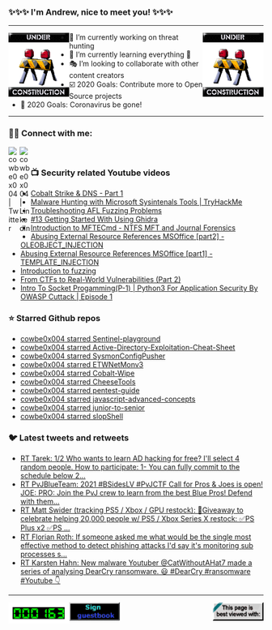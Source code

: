 ### ✨✨✨ I'm Andrew, nice to meet you! ✨✨✨

---
<img align="left" width="120px" src="https://raw.githubusercontent.com/cowbe0x004/cowbe0x004/master/images/image004.gif" />
<img align="right" width="120px" src="https://raw.githubusercontent.com/cowbe0x004/cowbe0x004/master/images/image004.gif" />

- 📖 I’m currently working on threat hunting
- 📘 I’m currently learning everything 🤣
- 🎭 I’m looking to collaborate with other content creators
- ☑️ 2020 Goals: Contribute more to Open Source projects
- 🦠 2020 Goals: Coronavirus be gone!

---

### 🤝🏽 Connect with me:
[<img align="left" alt="cowbe0x004 | Twitter" width="22px" src="https://cdn.jsdelivr.net/npm/simple-icons@v3/icons/twitter.svg" />][twitter]
[<img align="left" alt="cowbe0x004 | LinkedIn" width="22px" src="https://cdn.jsdelivr.net/npm/simple-icons@v3/icons/linkedin.svg" />][linkedin]

<!--
[<img align="left" alt="cowbe0x004.com" width="22px" src="https://raw.githubusercontent.com/iconic/open-iconic/master/svg/globe.svg" />][website]
[<img align="left" alt="cowbe0x004 | YouTube" width="22px" src="https://cdn.jsdelivr.net/npm/simple-icons@v3/icons/youtube.svg" />][youtube]
[<img align="left" alt="cowbe0x004 | Instagram" width="22px" src="https://cdn.jsdelivr.net/npm/simple-icons@v3/icons/instagram.svg" />][instagram]
-->

<br />

### 📺 Security related Youtube videos
<!-- YOUTUBE:START -->
- [Cobalt Strike & DNS - Part 1](https://www.youtube.com/watch?v=wfX_bppAbbU)
- [Malware Hunting with Microsoft Sysintenals Tools | TryHackMe](https://www.youtube.com/watch?v=owAOHsLyD3Y)
- [Troubleshooting AFL Fuzzing Problems](https://www.youtube.com/watch?v=W2kZnmchJhI)
- [#13 Getting Started With Using Ghidra](https://www.youtube.com/watch?v=uS3Gd83eWJ4)
- [Introduction to MFTECmd - NTFS MFT and Journal Forensics](https://www.youtube.com/watch?v=_qElVZJqlGY)
- [Abusing External Resource References MSOffice [part2] - OLEOBJECT_INJECTION](https://www.youtube.com/watch?v=7eQsjHCCvqU)
- [Abusing External Resource References MSOffice [part1] - TEMPLATE_INJECTION](https://www.youtube.com/watch?v=tAn-Wm27Tww)
- [Introduction to fuzzing](https://www.youtube.com/watch?v=btDoToZtp8M)
- [From CTFs to Real-World Vulnerabilities (Part 2)](https://www.youtube.com/watch?v=-k0t_Qaro4Y)
- [Intro To Socket Progamming(P-1) | Python3 For Application Security By OWASP Cuttack | Episode 1](https://www.youtube.com/watch?v=eadoU0PfrVU)
<!-- YOUTUBE:END -->

### ⭐ Starred Github repos
<!-- GITHUB_STAR:START -->
- [cowbe0x004 starred Sentinel-playground](https://github.com/SecureHats/Sentinel-playground)
- [cowbe0x004 starred Active-Directory-Exploitation-Cheat-Sheet](https://github.com/fuzz-security/Active-Directory-Exploitation-Cheat-Sheet)
- [cowbe0x004 starred SysmonConfigPusher](https://github.com/LaresLLC/SysmonConfigPusher)
- [cowbe0x004 starred ETWNetMonv3](https://github.com/DamonMohammadbagher/ETWNetMonv3)
- [cowbe0x004 starred Cobalt-Wipe](https://github.com/ORCA666/Cobalt-Wipe)
- [cowbe0x004 starred CheeseTools](https://github.com/klezVirus/CheeseTools)
- [cowbe0x004 starred pentest-guide](https://github.com/Voorivex/pentest-guide)
- [cowbe0x004 starred javascript-advanced-concepts](https://github.com/chesterheng/javascript-advanced-concepts)
- [cowbe0x004 starred junior-to-senior](https://github.com/chesterheng/junior-to-senior)
- [cowbe0x004 starred slopShell](https://github.com/oldkingcone/slopShell)
<!-- GITHUB_STAR:END -->

### 🐦 Latest tweets and retweets
<!-- TWEETS:START -->
- [RT Tarek: 1/2 Who wants to learn AD hacking for free? I'll select 4 random people. How to participate: 1- You can fully commit to the schedule below 2...](https://twitter.com/CyberHummus/status/1399612872267870213)
- [RT PvJBlueTeam: 2021 #BSidesLV #PvJCTF Call for Pros & Joes is open!  JOE:  PRO:  Join the PvJ crew to learn from the best Blue Pros! Defend with them...](https://twitter.com/PvJBlueTeam/status/1396285664459726851)
- [RT Matt Swider (tracking PS5 / Xbox / GPU restock): 🎁Giveaway to celebrate helping 20,000 people w/ PS5 / Xbox Series X restock: ✅PS Plus x2 ✅PS ...](https://twitter.com/mattswider/status/1393049032948387840)
- [RT Florian Roth: If someone asked me what would be the single most effective method to detect phishing attacks I'd say it's monitoring sub processes s...](https://twitter.com/cyb3rops/status/1389580487669297164)
- [RT Karsten Hahn: New malware Youtuber @CatWithoutAHat7 made a series of analysing DearCry ransomware. 😃 #DearCry #ransomware #Youtube 👇](https://twitter.com/struppigel/status/1371515185609969667)
<!-- TWEETS:END -->

---

[<img align="left" width="120px" src="https://raw.githubusercontent.com/cowbe0x004/cowbe0x004/master/images/visitors.gif" />][visitor]
[<img align="left" alt="Sign My Guestbook" width="100px" src="https://raw.githubusercontent.com/cowbe0x004/cowbe0x004/master/images/sign_guest_book.gif" />][guestbook]
[<img align="right" width="100px" src="https://raw.githubusercontent.com/cowbe0x004/cowbe0x004/master/images/netscape.gif" />][netscape]


[website]: https://cowbe0x004.com
[twitter]: https://twitter.com/cowbe0x004
[youtube]: https://youtube.com/
[instagram]: https://instagram.com/
[linkedin]: https://www.linkedin.com/in/anhuang/
[guestbook]: https://github.com/cowbe0x004/cowbe0x004/issues
[netscape]: https://github.com/cowbe0x004/cowbe0x004
[visitor]: https://github.com/cowbe0x004/cowbe0x004
